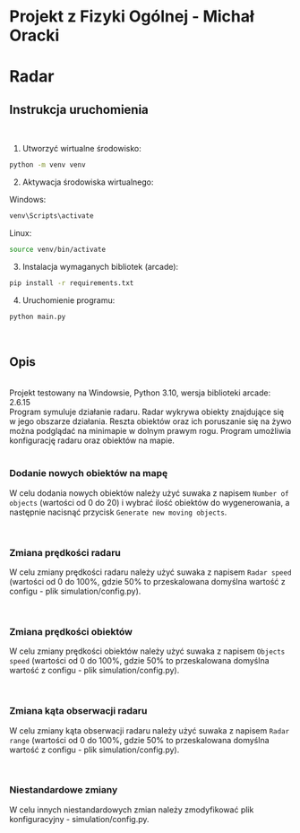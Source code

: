 # Projekt z Fizyki Ogólnej - Michał Oracki
# Radar
## Instrukcja uruchomienia 
<br/>

1. Utworzyć wirtualne środowisko: 

```bash
python -m venv venv
```

2. Aktywacja środowiska wirtualnego: 

Windows:
```bash
venv\Scripts\activate
``` 
Linux:
```bash
source venv/bin/activate
``` 
3. Instalacja wymaganych bibliotek (arcade): 
```bash
pip install -r requirements.txt
``` 
4. Uruchomienie programu: 
```bash
python main.py
``` 
<br/>

## Opis
<br/>
Projekt testowany na Windowsie, Python 3.10, wersja biblioteki arcade: 2.6.15
<br/>
Program symuluje działanie radaru. Radar wykrywa obiekty znajdujące się w jego obszarze działania. Reszta obiektów oraz ich poruszanie się na żywo można podglądać na minimapie w dolnym prawym rogu. Program umożliwia konfigurację radaru oraz obiektów na mapie.  
<br/>
<br/>

### Dodanie nowych obiektów na mapę
W celu dodania nowych obiektów należy użyć suwaka z napisem ```Number of objects``` (wartości od 0 do 20) i wybrać ilość obiektów do wygenerowania, a następnie nacisnąć przycisk ```Generate new moving objects```. 

<br/>

### Zmiana prędkości radaru 
W celu zmiany prędkości radaru należy użyć suwaka z napisem ```Radar speed``` (wartości od 0 do 100%, gdzie 50% to przeskalowana domyślna wartość z configu - plik simulation/config.py). 

<br/>

### Zmiana prędkości obiektów
W celu zmiany prędkości obiektów należy użyć suwaka z napisem ```Objects speed``` (wartości od 0 do 100%, gdzie 50% to przeskalowana domyślna wartość z configu - plik simulation/config.py). 

<br/>

### Zmiana kąta obserwacji radaru
W celu zmiany kąta obserwacji radaru należy użyć suwaka z napisem ```Radar range``` (wartości od 0 do 100%, gdzie 50% to przeskalowana domyślna wartość z configu - plik simulation/config.py).

<br/>

### Niestandardowe zmiany 
W celu innych niestandardowych zmian należy zmodyfikować plik konfiguracyjny - simulation/config.py.
